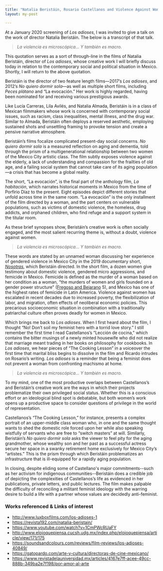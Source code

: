 ```yaml
---
title: "Natalia Beristáin, Rosario Castellanos and Violence Against Women"
layout: my-post

---
```


At a January 2020 screening of _Los adioses_, I was invited to give a talk on the work of director Natalia Beristáin. The below is a transcript of that talk.

>  _La violencia es microscópica… Y también es macro._

This quotation serves as a sort of through-line in the films of Natalia Beristáin, director of _Los adioses_, whose creative work I will briefly discuss today in relation to the contemporary social and political situation in Mexico. Shortly, I will return to the above quotation.

Beristáin is the director of two feature length films—2017’s _Los adioses_, and 2012’s _No quiero dormir sola_—as well as multiple short films, including _Peces plátano_ and “La evocación.” Her work is highly regarded, having been nominated for and receiving various prestigious awards. 

Like Lucía Carreras, Lila Avilés, and Natalia Almada, Beristáin is in a class of Mexican filmmakers whose work is concerned with contemporary social issues, such as racism, class inequalities, mental illness, and the drug war. Similar to Almada, Beristáin often deploys a reserved aesthetic, employing sustained shots and unsettling framing to provoke tension and create a pensive narrative atmosphere.

Beristáin’s films focalize complicated present-day social concerns. _No quiero dormir sola_ is a measured reflection on aging and dementia, told through the prism of a multigenerational relationship between two women of the Mexico City artistic class. The film subtly exposes violence against the elderly, a lack of understanding and compassion for the frailties of old age, and a failing social system that cannot take care of its aging population—a crisis that has become a global reality.

The short, “La evocación”, is the final part of the anthology film, _La habitación_, which narrates historical moments in Mexico from the time of Porfirio Díaz to the present. Eight episodes depict different stories that unfold across time in the same room. “La evocación” is the only installment of the film directed by a woman, and the part centers on vulnerable populations, such as victims of domestic violence, the homeless, drug addicts, and orphaned children, who find refuge and a support system in the titular room.

As these brief synopses show, Beristáin’s creative work is often socially engaged, and the most salient recurring theme is, without a doubt, violence against women.

>  _La violencia es microscópica… Y también es macro._

These words are stated by an unnamed woman discussing her experience of gendered violence in Mexico City in the 2019 documentary short, [_Nosotras_](https://www.sopitas.com/entretenimiento/exclusiva-corto-nosotras-feminicidios-violencia-genero-diego-luna-natalia-beristain/), which Beristáin directed. In the short film, a dozen women give testimony about domestic violence, gendered micro aggressions, and femicide in Mexico. Femicide is defined as the murder of a woman based on her condition as a woman, “the murders of women and girls founded on a gender power structure" ([Fregoso and Bejarano](https://read.dukeupress.edu/books/book/1432/Terrorizing-WomenFeminicide-in-the-Americas) 5), and Mexico has one of the highest rates of femicide in Latin America. Violence against women has escalated in recent decades due to increased poverty, the flexibilization of labor, and migration, often effects of neoliberal economic policies. This precarious socioeconomic situation in combination with a traditionally patriarchal culture often proves deadly for women in Mexico. 

Which brings me back to _Los adioses_. When I first heard about the film, I thought “No! Don’t soil my feminist hero with a torrid love story.” I still remember the first time I read Castellanos’s “Lección de cocina," which contains the bitter musings of a newly minted housewife who did not realize that marriage meant trading in her books on philosophy for cookbooks. In _Los adioses_, we hear pieces of “The Cooking Lesson” in a voiceover the first time that marital bliss begins to dissolve in the film and Ricardo intrudes on Rosario’s writing. _Los adioses_ is a reminder that being a feminist does not prevent a woman from confronting machismo at home.

>  _La violencia es microscópica… Y también es macro._

To my mind, one of the most productive overlaps between Castellanos’s and Beristáin’s creative work are the ways in which their projects problematize their own privileged social status. Whether this is a conscious effort or an ideological blind spot is debatable, but both women’s work opens up a productive space to consider questions of privilege in the world of representation.

Castellanos’s “The Cooking Lesson,” for instance, presents a complex portrait of an upper-middle class woman who, in one and the same thought wants to shed the domestic role forced upon her while also speaking wistfully of servants who are free to “switch masters” at will. Similarly, Beristáin’s _No quiero dormir sola_ asks the viewer to feel pity for the aging grandmother, whose wealthy son and her past as a successful actress secure her space in a swanky retirement home exclusively for Mexico City’s “artistes.” This is the prism through which Beristáin problematizes an infrastructure that is ill-equipped for a rapidly aging population.

In closing, despite eliding some of Castellano's major commitments--such as her activism for indigenous communities--Beristáin does a credible job of depicting the complexities of Castellanos’s life as evidenced in her publications, private letters, and public lectures. The film makes palpable the difficulty of reconciling a militant feminist ideology with the warring desire to build a life with a partner whose values are decidedly anti-feminist.

### Works referenced & Links of interest
* http://www.luxboxfilms.com/los-adioses-1
* https://revista192.com/natalia-beristain/
* https://www.youtube.com/watch?v=1CmPWcRUaFY
* http://www.elojoquepiensa.cucsh.udg.mx/index.php/elojoquepiensa/article/view/171/175
* https://soundsandcolours.com/reviews/film-reviews/los-adioses-40849/
* https://gatopardo.com/arte-y-cultura/directoras-de-cine-mexicano/
* https://www.revistadelauniversidad.mx/articles/4167e7ff-acee-49cc-888b-349ba2e7f198/por-amor-al-arte
